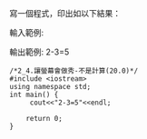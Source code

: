  寫一個程式，印出如以下結果：

輸入範例:

輸出範例:
2-3=5
```
/*2_4.讓螢幕會做秀-不是計算(20.0)*/
#include <iostream>     
using namespace std; 
int main() { 
     cout<<"2-3=5"<<endl;

    return 0; 
}
```
